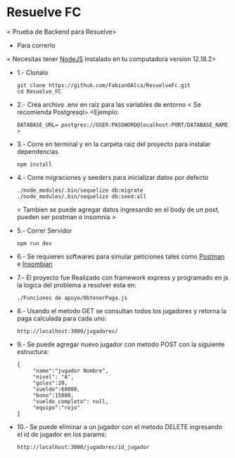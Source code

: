 # Resuelve FC
< Prueba de Backend para Resuelve>

* Para correrlo 

< Necesitas tener [NodeJS](https://nodejs.org/en/download/) instalado en tu computadora version 12.18.2>

* 1.- Clonalo 
    ```
    git clone https://github.com/FabianOAlca/ResuelveFc.git
    cd Resuelve_FC
    ```
* 2.- Crea archivo .env en raiz para las variables de entorno
    < Se recomienda Postgresql>
    <Ejemplo: 
    ```
    DATABASE_URL= postgres://USER:PASSWORD@localhost:PORT/DATABASE_NAME >
    ```
* 3.- Corre en terminal y en la carpeta raiz del proyecto para instalar dependencias
    ```
    npm install
    ```
* 4.- Corre migraciones y seeders para inicializar datos por defecto 
     ```
    ./node_modules/.bin/sequelize db:migrate
    ./node_modules/.bin/sequelize db:seed:all
    ```
    < Tambien se puede agregar datos ingresando en el body de un post, pueden ser postman o insomnia >

* 5.- Correr Servidor
    ```
    npm run dev
    ```

* 6.- Se requieren softwares para simular peticiones tales como [Postman](https://www.postman.com/) e [Insombian](https://insomnia.rest/download/)

* 7.- El proyecto fue Realizado con framework express y programado en js la logica del problema a resolver esta en:

    ```
    ./Funciones de apoyo/ObtenerPaga.js
    ```

* 8.- Usando el metodo GET se consultan todos los jugadores y retorna la paga calculada para cada uno:
    ```
    http://localhost:3000/jugadores/
    ```



* 9.- Se puede agregar nuevo jugador con metodo POST con la siguiente estructura: 
    ```
    {  
         "name":"jugador Nombre",
         "nivel": "A",
         "goles":20,
         "sueldo":60000,
         "bono":15000,
         "sueldo_completo": null,
         "equipo":"rojo"
    }
    ```

* 10.- Se puede eliminar a un jugador con el metodo DELETE ingresando el id de jugador en los params:
    ```
    http://localhost:3000/jugadores/id_jugador
    ```

